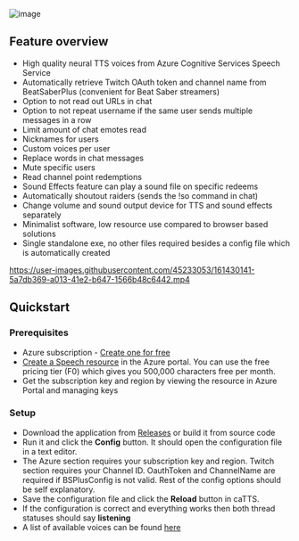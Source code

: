 ![image](https://media.discordapp.net/attachments/915012763263316019/962263569267822602/catts_banner_1000.png)



## Feature overview
- High quality neural TTS voices from Azure Cognitive Services Speech Service
- Automatically retrieve Twitch OAuth token and channel name from BeatSaberPlus (convenient for Beat Saber streamers)
- Option to not read out URLs in chat
- Option to not repeat username if the same user sends multiple messages in a row
- Limit amount of chat emotes read
- Nicknames for users
- Custom voices per user
- Replace words in chat messages
- Mute specific users
- Read channel point redemptions
- Sound Effects feature can play a sound file on specific redeems
- Automatically shoutout raiders (sends the !so command in chat)
- Change volume and sound output device for TTS and sound effects separately
- Minimalist software, low resource use compared to browser based solutions
- Single standalone exe, no other files required besides a config file which is automatically created

https://user-images.githubusercontent.com/45233053/161430141-5a7db369-a013-41e2-b647-1566b48c6442.mp4

## Quickstart

### Prerequisites
- Azure subscription - [Create one for free](https://azure.microsoft.com/free/cognitive-services)
- [Create a Speech resource](https://ms.portal.azure.com/#create/Microsoft.CognitiveServicesSpeechServices) in the Azure portal. You can use the free pricing tier (F0) which gives you 500,000 characters free per month.
- Get the subscription key and region by viewing the resource in Azure Portal and managing keys

### Setup
- Download the application from [Releases](https://github.com/catsethecat/caTTS/releases) or build it from source code
- Run it and click the **Config** button. It should open the configuration file in a text editor.
- The Azure section requires your subscription key and region. Twitch section requires your Channel ID. OauthToken and ChannelName are required if BSPlusConfig is not valid. Rest of the config options should be self explanatory.
- Save the configuration file and click the **Reload** button in caTTS.
- If the configuration is correct and everything works then both thread statuses should say **listening**
- A list of available voices can be found [here](https://docs.microsoft.com/en-us/azure/cognitive-services/speech-service/language-support?tabs=speechtotext#prebuilt-neural-voices)
